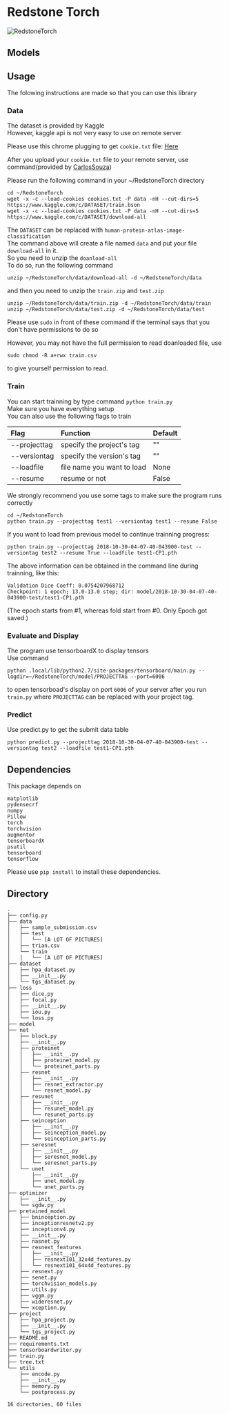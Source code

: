 # Redstone Torch
![RedstoneTorch](https://d1u5p3l4wpay3k.cloudfront.net/minecraft_gamepedia/d/da/Redstone_Torch.png)


## Models


## Usage
The folowing instructions are made so that you can use this library

### Data
The dataset is provided by Kaggle  
However, kaggle api is not very easy to use on remote server

Please use this chrome plugging to get `cookie.txt` file: [Here](https://chrome.google.com/webstore/detail/cookiestxt/njabckikapfpffapmjgojcnbfjonfjfg?hl=zh-CN)

After you upload your `cookie.txt` file to your remote server, use command(provided by [CarlosSouza](https://www.kaggle.com/c/cdiscount-image-classification-challenge/discussion/39492))

Please run the following command in your ~/RedstoneTorch directory
```commandline
cd ~/RedstoneTorch
wget -x -c --load-cookies cookies.txt -P data -nH --cut-dirs=5 https://www.kaggle.com/c/DATASET/train.bson
wget -x -c --load-cookies cookies.txt -P data -nH --cut-dirs=5 https://www.kaggle.com/c/DATASET/download-all
```
The `DATASET` can be replaced with `human-protein-atlas-image-classification`  
The command above will create a file named `data` and put your file `download-all` in it.  
So you need to unzip the `doanload-all`  
To do so, run the following command
```commandline
unzip ~/RedstoneTorch/data/download-all -d ~/RedstoneTorch/data
```
and then you need to unzip the `train.zip` and `test.zip`
```commandline
unzip ~/RedstoneTorch/data/train.zip -d ~/RedstoneTorch/data/train
unzip ~/RedstoneTorch/data/test.zip -d ~/RedstoneTorch/data/test
```
Please use `sudo` in front of these command if the terminal says that you don't have permissions to do so

However, you may not have the full permission to read doanloaded file, use
```commandline
sudo chmod -R a+rwx train.csv
```
to give yourself permission to read.
### Train
You can start trainning by type command `python train.py`  
Make sure you have everything setup  
You can also use the following flags to train

| Flag        | Function | Default  |
|:-------------|:-------------|:-----|
| --projecttag | specify the project's tag | "" |
| --versiontag | specify the version's tag | "" |
| --loadfile | file name you want to load | None |
| --resume | resume or not  | False |  

We strongly recommend you use some tags to make sure the program runs correctly
```commandline
cd ~/RedstoneTorch
python train.py --projecttag test1 --versiontag test1 --resume False
```

If you want to load from previous model to continue trainning progress:
```commandline
python train.py --projecttag 2018-10-30-04-07-40-043900-test --versiontag test2 --resume True --loadfile test1-CP1.pth
```
The above information can be obtained in the command line during trainning, like this:
```commandline
Validation Dice Coeff: 0.0754207968712
Checkpoint: 1 epoch; 13.0-13.0 step; dir: model/2018-10-30-04-07-40-043900-test/test1-CP1.pth
```
(The epoch starts from #1, whereas fold start from #0. Only Epoch got saved.)
### Evaluate and Display
The program use tensorboardX to display tensors  
Use command
```commandline
python .local/lib/python2.7/site-packages/tensorboard/main.py --logdir=~/RedstoneTorch/model/PROJECTTAG --port=6006
```
to open tensorboad's display on port `6006` of your server after you run `train.py` where `PROJECTTAG` can be replaced with your project tag.

### Predict
Use predict.py to get the submit data table
```commandline
python predict.py --projecttag 2018-10-30-04-07-40-043900-test --versiontag test2 --loadfile test1-CP1.pth
```

## Dependencies
This package depends on
```
matplotlib
pydensecrf
numpy
Pillow
torch
torchvision
augmentor
tensorboardX
psutil
tensorboard
tensorflow

```
Please use `pip install` to install these dependencies.

## Directory

```
.
├── config.py
├── data
│   ├── sample_submission.csv
│   ├── test
│   │   └── [A LOT OF PICTURES]
│   ├── trian.csv
│   └── train
│   │   └── [A LOT OF PICTURES]
├── dataset
│   ├── hpa_dataset.py
│   ├── __init__.py
│   └── tgs_dataset.py
├── loss
│   ├── dice.py
│   ├── focal.py
│   ├── __init__.py
│   ├── iou.py
│   └── loss.py
├── model
├── net
│   ├── block.py
│   ├── __init__.py
│   ├── proteinet
│   │   ├── __init__.py
│   │   ├── proteinet_model.py
│   │   └── proteinet_parts.py
│   ├── resnet
│   │   ├── __init__.py
│   │   ├── resnet_extractor.py
│   │   └── resnet_model.py
│   ├── resunet
│   │   ├── __init__.py
│   │   ├── resunet_model.py
│   │   └── resunet_parts.py
│   ├── seinception
│   │   ├── __init__.py
│   │   ├── seinception_model.py
│   │   └── seinception_parts.py
│   ├── seresnet
│   │   ├── __init__.py
│   │   ├── seresnet_model.py
│   │   └── seresnet_parts.py
│   └── unet
│       ├── __init__.py
│       ├── unet_model.py
│       └── unet_parts.py
├── optimizer
│   ├── __init__.py
│   └── sgdw.py
├── pretained_model
│   ├── bninception.py
│   ├── inceptionresnetv2.py
│   ├── inceptionv4.py
│   ├── __init__.py
│   ├── nasnet.py
│   ├── resnext_features
│   │   ├── __init__.py
│   │   ├── resnext101_32x4d_features.py
│   │   └── resnext101_64x4d_features.py
│   ├── resnext.py
│   ├── senet.py
│   ├── torchvision_models.py
│   ├── utils.py
│   ├── vggm.py
│   ├── wideresnet.py
│   └── xception.py
├── project
│   ├── hpa_project.py
│   ├── __init__.py
│   └── tgs_project.py
├── README.md
├── requirements.txt
├── tensorboardwriter.py
├── train.py
├── tree.txt
└── utils
    ├── encode.py
    ├── __init__.py
    ├── memory.py
    └── postprocess.py

16 directories, 60 files
```
